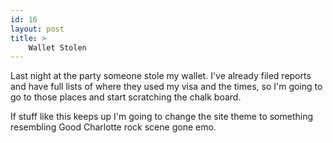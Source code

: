 ```yaml
---
id: 16
layout: post
title: >
    Wallet Stolen
---
```


Last night at the party someone stole my wallet. I've already filed reports and have full lists of where they used my visa and the times, so I'm going to go to those places and start scratching the chalk board.

If stuff like this keeps up I'm going to change the site theme to something resembling Good Charlotte rock scene gone emo.
